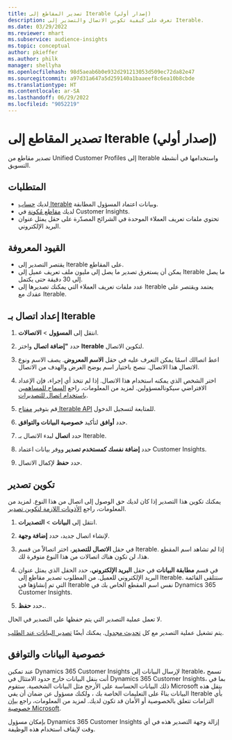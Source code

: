 ```yaml
---
title: تصدير المقاطع إلى Iterable (إصدار أولي)
description: تعرف على كيفية تكوين الاتصال والتصدير إلى Iterable.
ms.date: 03/29/2022
ms.reviewer: mhart
ms.subservice: audience-insights
ms.topic: conceptual
author: pkieffer
ms.author: philk
manager: shellyha
ms.openlocfilehash: 98d5aeab6b0e932d291213053d509ec72da82e47
ms.sourcegitcommit: a97d31a647a5d259140a1baaeef8c6ea10b8cbde
ms.translationtype: HT
ms.contentlocale: ar-SA
ms.lasthandoff: 06/29/2022
ms.locfileid: "9052219"
---
```

# <a name="export-segments-to-iterable-preview"></a>تصدير المقاطع إلى Iterable (إصدار أولي)

تصدير مقاطع من Unified Customer Profiles إلى Iterable واستخدامها في أنشطة التسويق.

## <a name="prerequisites"></a>المتطلبات

-   لديك [حساب Iterable](https://iterable.com/) وبيانات اعتماد المسؤول المطابقة.
-   لديك [مقاطع مُكونة](segments.md) في Customer Insights.
-   تحتوي ملفات تعريف العملاء الموحدة في الشرائح المصدّرة على حقل يمثل عنوان البريد الإلكتروني.

## <a name="known-limitations"></a>القيود المعروفة

- يقتصر التصدير إلى Iterable على المقاطع.
- يمكن أن يستغرق تصدير ما يصل إلى مليون ملف تعريف عميل إلى Iterable ما يصل إلى 30 دقيقة حتى يكتمل. 
- عدد ملفات تعريف العملاء التي يمكنك تصديرها إلى Iterable يعتمد ويقتصر على عقدك مع Iterable.

## <a name="set-up-connection-to-iterable"></a>إعداد اتصال بـ Iterable

1. انتقل إلى **المسؤول** > **الاتصالات**.

1. حدد **"إضافة اتصال** واختر **Iterable** لتكوين الاتصال.

1. اعط اتصالك اسمًا يمكن التعرف عليه في حقل **الاسم المعروض**. يصف الاسم ونوع الاتصال هذا الاتصال. ننصح باختيار اسم يوضح الغرض والهدف من الاتصال.

1. اختر الشخص الذي يمكنه استخدام هذا الاتصال. إذا لم تتخذ أي إجراء، فإن الإعداد الافتراضي سيكونالمسؤولين. لمزيد من المعلومات، راجع [السماح للمساهمين باستخدام اتصال للتصديرات](connections.md#allow-contributors-to-use-a-connection-for-exports).

1. قم بتوفير [مفتاح Iterable API](https://support.iterable.com/hc/en-us/articles/360043464871) للمتابعة لتسجيل الدخول. 

1. حدد **أوافق** لتأكيد **خصوصية البيانات والتوافق‬**.

1. حدد **اتصال** لبدء الاتصال بـ Iterable.

1. حدد **إضافة نفسك كمستخدم تصدير** ووفر بيانات اعتماد Customer Insights.

1. حدد **حفظ** لإكمال الاتصال.

## <a name="configure-an-export"></a>تكوين تصدير

يمكنك تكوين هذا التصدير إذا كان لديك حق الوصول إلى اتصال من هذا النوع. لمزيد من المعلومات، راجع [الأذونات اللازمة لتكوين تصدير](export-destinations.md#set-up-a-new-export).

1. انتقل إلى **البيانات** > **التصديرات**.

1. لإنشاء اتصال جديد، حدد **إضافة وجهة**.

1. في حقل **الاتصال للتصدير**، اختر اتصالاً من قسم Iterable. إذا لم تشاهد اسم المقطع هذا، لن تكون هناك اتصالات من هذا النوع متوفرة لك.

3. في قسم **مطابقة البيانات** في حقل **البريد الإلكتروني**، حدد الحقل الذي يمثل عنوان البريد الإلكتروني للعميل. من المطلوب تصدير مقاطع إلى Iterable. ستتلقى القائمة التي تم إنشاؤها في Iterable نفس اسم المقطع الخاص بك في Dynamics 365 Customer Insights.

1. حدد **حفظ.**.

لا تعمل عملية التصدير التي يتم حفظها على التصدير في الحال.

يتم تشغيل عملية التصدير مع كل [تحديث مجدول](system.md#schedule-tab). يمكنك أيضًا [تصدير البيانات عند الطلب](export-destinations.md#run-exports-on-demand). 


## <a name="data-privacy-and-compliance"></a>خصوصية البيانات والتوافق

عند تمكين Dynamics 365 Customer Insights لإرسال البيانات إلى Iterable، تسمح أنت بنقل البيانات خارج حدود الامتثال في Dynamics 365 Customer Insights، بما في ذلك البيانات الحساسة على الأرجح مثل البيانات الشخصية. ستقوم Microsoft بنقل هذه البيانات بناءً على التعليمات الخاصة بك ، ولكنك مسؤول عن ضمان أن يفي Iterable بأي التزامات تتعلق بالخصوصية أو الأمان قد تكون لديك. لمزيد من المعلومات، راجع [بيان خصوصية Microsoft](https://go.microsoft.com/fwlink/?linkid=396732).

بإمكان مسؤول Dynamics 365 Customer Insights إزالة وجهة التصدير هذه في أي وقت لإيقاف استخدام هذه الوظيفة.
